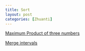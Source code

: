 ```yaml
---
title: Sort
layout: post
categories: [Zhuanti]
---
```



[Maximum Product of three numbers](https://leetcode.com/problems/maximum-product-of-three-numbers/)

[Merge intervals](https://leetcode.com/problems/merge-intervals/)